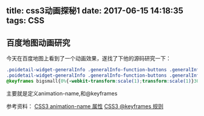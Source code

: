 title: css3动画探秘1
date: 2017-06-15 14:18:35
tags: CSS
---

## 百度地图动画研究

今天在百度地图上看到了一个动画效果，遂找了下他的源码研究一下：

```css
.poidetail-widget-generalInfo .generalInfo-function-buttons .generalInfo-function-buttons-fav:hover{cursor:pointer}
.poidetail-widget-generalInfo .generalInfo-function-buttons .generalInfo-function-buttons-fav:hover .buttons-fav-icon{-webkit-animation-name:bigsmall;animation-name:bigsmall;-webkit-animation-timing-function:ease-in-out;animation-timing-function:ease-in-out}
@keyframes bigsmall{0%{-webkit-transform:scale(1);transform:scale(1)}30%{-webkit-transform:scale(1.3);transform:scale(1.3)}60%{-webkit-transform:scale(0.7);transform:scale(0.7)}85%{-webkit-transform:scale(1.2);transform:scale(1.2)}100%{-webkit-transform:scale(1);transform:scale(1)}}

```

主要就是定义animation-name,和@keyframes

参考资料：
[CSS3 animation-name 属性](http://www.w3school.com.cn/cssref/pr_animation-name.asp)
[CSS3 @keyframes 规则](http://www.w3school.com.cn/cssref/pr_keyframes.asp)
